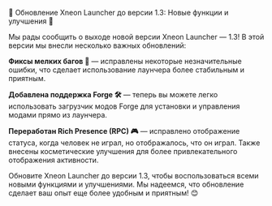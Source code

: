 🎉 Обновление Xneon Launcher до версии 1.3: Новые функции и улучшения 🚀

Мы рады сообщить о выходе новой версии Xneon Launcher — 1.3! В этой версии мы внесли несколько важных обновлений:

**Фиксы мелких багов 🔧** — исправлены некоторые незначительные ошибки, что сделает использование лаунчера более стабильным и приятным.

**Добавлена поддержка Forge 🛠️** — теперь вы можете легко использовать загрузчик модов Forge для установки и управления модами прямо из лаунчера.

**Переработан Rich Presence (RPC) 🎮** — исправлено отображение статуса, когда человек не играл, но отображалось, что он играл. Также внесены косметические улучшения для более привлекательного отображения активности.

Обновите Xneon Launcher до версии 1.3, чтобы воспользоваться всеми новыми функциями и улучшениями. Мы надеемся, что обновление сделает ваш опыт еще более удобным и приятным! 😊
